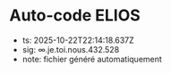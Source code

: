 # Auto-code ELIOS
- ts: 2025-10-22T22:14:18.637Z
- sig: ∞.je.toi.nous.432.528
- note: fichier généré automatiquement